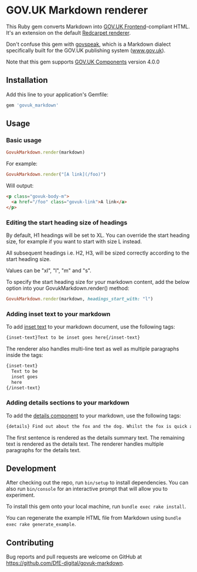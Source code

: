 # GOV.UK Markdown renderer

This Ruby gem converts Markdown into [GOV.UK Frontend](https://github.com/alphagov/govuk-frontend)-compliant HTML. It's an extension on the default [Redcarpet renderer](https://github.com/vmg/redcarpet).

Don't confuse this gem with [govspeak](https://github.com/alphagov/govspeak), which is a Markdown dialect specifically built for the GOV.UK publishing system (www.gov.uk).

Note that this gem supports [GOV.UK Components](https://github.com/DFE-Digital/govuk-components) version 4.0.0

## Installation

Add this line to your application's Gemfile:

```ruby
gem 'govuk_markdown'
```

## Usage

### Basic usage

```rb
GovukMarkdown.render(markdown)
```

For example:

```rb
GovukMarkdown.render("[A link](/foo)")
```

Will output:

```html
<p class="govuk-body-m">
  <a href="/foo" class="govuk-link">A link</a>
</p>
```

### Editing the start heading size of headings

By default, H1 headings will be set to XL. You can override the start heading size, for example if you want to start with size L instead.

All subsequent headings i.e. H2, H3, will be sized correctly according to the start heading size. 

Values can be "xl", "l", "m" and "s".

To specify the start heading size for your markdown content, add the below option into your GovukMarkdown.render() method:

```ruby
GovukMarkdown.render(markdown, headings_start_with: "l")
```

### Adding inset text to your markdown

To add [inset text](https://govuk-components.netlify.app/components/inset-text/) to your markdown document, use the following tags:

```markdown
{inset-text}Text to be inset goes here{/inset-text}
```

The renderer also handles multi-line text as well as multiple paragraphs inside the tags:

```markdown
{inset-text}
  Text to be
  inset goes
  here
{/inset-text}
```

### Adding details sections to your markdown

To add the [details component](https://govuk-components.netlify.app/components/details/) to your markdown, use the following tags:

```markdown
{details} Find out about the fox and the dog. Whilst the fox is quick and brown, the dog is lazy. {/details}
```

The first sentence is rendered as the details summary text. The remaining text is rendered as the details text. The renderer handles multiple paragraphs for the details text.

## Development

After checking out the repo, run `bin/setup` to install dependencies. You can also run `bin/console` for an interactive prompt that will allow you to experiment.

To install this gem onto your local machine, run `bundle exec rake install`.

You can regenerate the example HTML file from Markdown using `bundle exec rake generate_example`.

## Contributing

Bug reports and pull requests are welcome on GitHub at https://github.com/DfE-digital/govuk-markdown.
